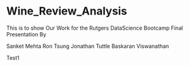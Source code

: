 # Wine_Review_Analysis
This is to show Our Work for the Rutgers DataScience Bootcamp Final Presentation By

Sanket Mehta
Ron Tsung
Jonathan Tuttle
Baskaran Viswanathan 

Test1
